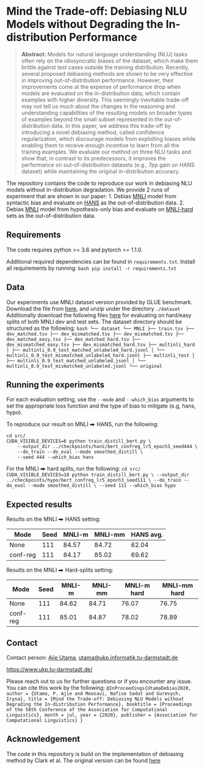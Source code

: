 # Mind the Trade-off: Debiasing NLU Models without Degrading the In-distribution Performance

> **Abstract:** Models for natural language understanding (NLU) tasks often rely
> on the idiosyncratic biases of the dataset, which make them brittle against
> test cases outside the training distribution. Recently, several proposed
> debiasing methods are shown to be very effective in improving
> out-of-distribution performance. However, their improvements come at the
> expense of performance drop when models are evaluated on the in-distribution
> data, which contain examples with higher diversity. This seemingly inevitable
> trade-off may not tell us much about the changes in the reasoning and
> understanding capabilities of the resulting models on broader types of
> examples beyond the small subset represented in the out-of-distribution data.
> In this paper, we address this trade-off by introducing a novel debiasing
> method, called confidence regularization, which discourage models from
> exploiting biases while enabling them to receive enough incentive to learn
> from all the training examples. We evaluate our method on three NLU tasks and
> show that, in contrast to its predecessors, it improves the performance on
> out-of-distribution datasets (e.g., 7pp gain on HANS dataset) while
> maintaining the original in-distribution accuracy.

The repository contains the code to reproduce our work in debiasing NLU models
without in-distribution degradation. We provide 2 runs of experiment that are
shown in our paper: 1. Debias
[MNLI](https://www.nyu.edu/projects/bowman/multinli/paper.pdf) model from
syntactic bias and evaluate on [HANS](https://arxiv.org/abs/1902.01007) as the
out-of-distribution data. 2. Debias
[MNLI](https://www.nyu.edu/projects/bowman/multinli/paper.pdf) model from
hypothesis-only bias and evaluate on
[MNLI-hard](https://arxiv.org/abs/1902.01007) sets as the out-of-distribution
data.

## Requirements

The code requires python >= 3.6 and pytorch >= 1.1.0.

Additional required dependencies can be found in `requirements.txt`. Install all
requirements by running: `bash pip install -r requirements.txt`

## Data

Our experiments use MNLI dataset version provided by GLUE benchmark. Download
the file from
<a href="https://gluebenchmark.com/tasks" target="_blank">here</a>, and unzip
under the directory `./dataset` Additionally download the following files
<a href="https://drive.google.com/drive/folders/1PaWhpJRqPvipsTc1Xp8juISHkYBSOzcL" target="_blank">here</a>
for evaluating on hard/easy splits of both MNLI dev and test sets. The dataset
directory should be structured as the following: `bash └── dataset └── MNLI ├──
train.tsv ├── dev_matched.tsv ├── dev_mismatched.tsv ├── dev_mismatched.tsv ├──
dev_matched_easy.tsv ├── dev_matched_hard.tsv ├── dev_mismatched_easy.tsv ├──
dev_mismatched_hard.tsv ├── multinli_hard │ ├──
multinli_0.9_test_matched_unlabeled_hard.jsonl │ └──
multinli_0.9_test_mismatched_unlabeled_hard.jsonl ├── multinli_test │ ├──
multinli_0.9_test_matched_unlabeled.jsonl │ └──
multinli_0.9_test_mismatched_unlabeled.jsonl └── original`

## Running the experiments

For each evaluation setting, use the `--mode` and `--which_bias` arguments to
set the appropriate loss function and the type of bias to mitigate (e.g, hans,
hypo).

To reproduce our result on MNLI ⮕ HANS, run the following:

```
cd src/
CUDA_VISIBLE_DEVICES=6 python train_distill_bert.py \
    --output_dir ../checkpoints/hans/bert_confreg_lr5_epoch3_seed444 \
    --do_train --do_eval --mode smoothed_distill \
    --seed 444 --which_bias hans
```

For the MNLI ⮕ hard splits, run the following: `cd src/ CUDA_VISIBLE_DEVICES=10
python train_distill_bert.py \ --output_dir
../checkpoints/hypo/bert_confreg_lr5_epoch3_seed111 \ --do_train --do_eval
--mode smoothed_distill \ --seed 111 --which_bias hypo`

## Expected results

Results on the MNLI ⮕ HANS setting:

Mode     | Seed | MNLI-m | MNLI-mm | HANS avg.
-------- | ---- | ------ | ------- | ---------
None     | 111  | 84.57  | 84.72   | 62.04
conf-reg | 111  | 84.17  | 85.02   | 69.62

Results on the MNLI ⮕ Hard-splits setting:

Mode     | Seed | MNLI-m | MNLI-mm | MNLI-m hard | MNLI-mm hard
-------- | ---- | ------ | ------- | ----------- | ------------
None     | 111  | 84.62  | 84.71   | 76.07       | 76.75
conf-reg | 111  | 85.01  | 84.87   | 78.02       | 78.89

## Contact

Contact person:
[Ajie Utama](https://www.informatik.tu-darmstadt.de/ukp/ukp_home/staff_ukp/detailseite_mitarbeiter_1_71488.en.jsp),
utama@ukp.informatik.tu-darmstadt.de

https://www.ukp.tu-darmstadt.de/

Please reach out to us for further questions or if you encounter any issue. You
can cite this work by the following: `@InProceedings{UtamaDebias2020, author =
{Utama, P. Ajie and Moosavi, Nafise Sadat and Gurevych, Iryna}, title = {Mind
the Trade-off: Debiasing NLU Models without Degrading the In-distribution
Performance}, booktitle = {Proceedings of the 58th Conference of the Association
for Computational Linguistics}, month = jul, year = {2020}, publisher =
{Association for Computational Linguistics} }`

## Acknowledgement

The code in this repository is build on the implementation of debiasing method
by Clark et al. The original version can be found
[here](https://github.com/chrisc36/debias)
